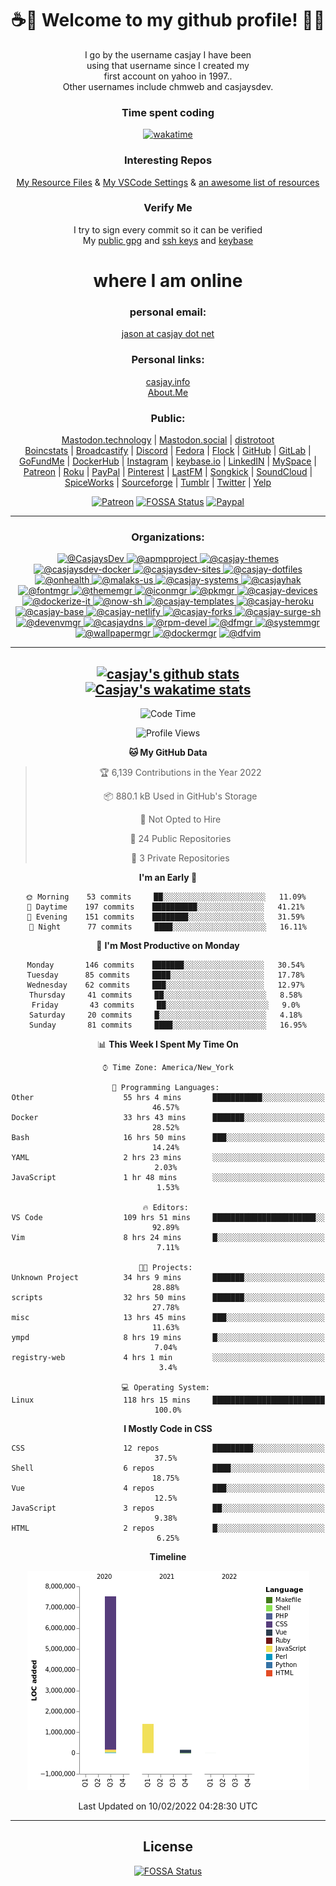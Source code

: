 <div align="center">  
  
# <strong> ☕👋 Welcome to my github profile! 👋🚀 </strong>  
  
I go by the username casjay I have been  
using that username since I created my  
first account on yahoo in 1997..  
Other usernames include chmweb and casjaysdev.  

### <strong> Time spent coding </strong>  
[![wakatime](https://wakatime.com/badge/user/6d243b33-70c8-4cb8-be81-5e60f2da8818.svg)](https://wakatime.com/@6d243b33-70c8-4cb8-be81-5e60f2da8818)
  
### <strong> Interesting Repos </strong>  
[My Resource Files](https://github.com/casjay/resources) & 
[My VSCode Settings](https://github.com/casjay/vs-code) & 
[an awesome list of resources](https://github.com/casjay/awesome)
  
### <strong> Verify Me </strong>
I try to sign every commit so it can be verified  
My [public gpg](https://github.com/casjay/public/raw/main/jason.asc) and 
[ssh keys](https://github.com/casjay/public/raw/main/ssh_id.pub) and 
[keybase](https://keybase.io/casjay)  
  
# <strong> where I am online </strong>  
  
### <strong> personal email: </strong>  
[jason at casjay dot net](mailto:jason@casjay.net)  

### <strong> Personal links: </strong>  
[casjay.info](http://casjay.info)  
[About.Me](https://about.me/casjay)  
  
### <strong> Public: </strong>  
<a rel="me" href="https://mastodon.technology/@casjay">Mastodon.technology</a> | 
<a rel="me" href="https://mastodon.social/@casjay">Mastodon.social</a> | 
<a rel="me" href="https://distrotoot.com/@casjay">distrotoot</a>  
[Boincstats](https://boincstats.com/en/page/profile/user/34665/) | 
[Broadcastify](http://www.radioreference.com/apps/user/?uid=184850) | 
[Discord](https://discord.gg/z2wS84v) | 
[Fedora](https://copr.fedorainfracloud.org/coprs/casjay) | 
[Flock](http://casjay.flock.com) | 
[GitHub](http://github.com/casjay) | 
[GitLab](http://gitlab.com/casjay) | 
[GoFundMe](https://www.gofundme.com/casjay) | 
[DockerHub](https://hub.docker.com/r/casjay/) | 
[Instagram](https://www.instagram.com/casjay/) | 
[keybase.io](http://keybase.io/casjay) | 
[LinkedIN](http://linkedin.com/in/casjay) | 
[MySpace](https://myspace.com/casjay) | 
[Patreon](https://www.patreon.com/casjay) | 
[Roku](https://my.roku.com/add/casjaysdev) | 
[PayPal](https://paypal.me/casjaysdev) | 
[Pinterest](https://www.pinterest.com/casjaysdev) | 
[LastFM](https://www.last.fm/user/Casjay) | 
[Songkick](https://www.songkick.com/users/casjay) | 
[SoundCloud](https://soundcloud.com/casjay) | 
[SpiceWorks](https://community.spiceworks.com/people/casjay) | 
[Sourceforge](https://sourceforge.net/u/chmweb/profile/) | 
[Tumblr](https://casjay.tumblr.com) | 
[Twitter](https://twitter.com/casjay) | 
[Yelp](https://www.yelp.com/user_details?userid=vSxaZZdqte5WhkOlsPqReQ)  
  
[![Patreon](https://img.shields.io/badge/patreon-donate-orange.svg)](https://www.patreon.com/casjay) 
[![FOSSA Status](https://app.fossa.com/api/projects/git%2Bgithub.com%2Fcasjay%2Fcasjay.svg?type=shield)](https://app.fossa.com/projects/git%2Bgithub.com%2Fcasjay%2Fcasjay?ref=badge_shield) 
[![Paypal](https://img.shields.io/badge/Donate-PayPal-green.svg)](https://www.paypal.me/casjaysdev) 
    
---
### <strong> Organizations: </strong>  
[ ![@CasjaysDev](https://avatars.githubusercontent.com/u/20425123?s=64&v=4) ](https://github.com/CasjaysDev) 
[ ![@apmpproject](https://avatars.githubusercontent.com/u/43100239?s=64&v=4) ](https://github.com/apmpproject) 
[ ![@casjay-themes](https://avatars.githubusercontent.com/u/43266386?s=64&v=4) ](https://github.com/casjay-themes) 
[ ![@casjaysdev-docker](https://avatars.githubusercontent.com/u/43872460?s=64&v=4) ](https://github.com/casjaysdev-docker) 
[ ![@casjaysdev-sites](https://avatars.githubusercontent.com/u/46037693?s=64&v=4) ](https://github.com/casjaysdev-sites) 
[ ![@casjay-dotfiles](https://avatars.githubusercontent.com/u/46251966?s=64&v=4) ](https://github.com/casjay-dotfiles) 
[ ![@onhealth](https://avatars.githubusercontent.com/u/51725165?s=64&v=4) ](https://github.com/onhealth) 
[ ![@malaks-us](https://avatars.githubusercontent.com/u/52330029?s=64&v=4) ](https://github.com/malaks-us) 
[ ![@casjay-systems](https://avatars.githubusercontent.com/u/57676374?s=64&v=4) ](https://github.com/casjay-systems) 
[ ![@casjayhak](https://avatars.githubusercontent.com/u/58369351?s=64&v=4) ](https://github.com/casjayhak) 
[ ![@fontmgr](https://avatars.githubusercontent.com/u/59543287?s=64&v=4) ](https://github.com/fontmgr) 
[ ![@thememgr](https://avatars.githubusercontent.com/u/59550899?s=64&v=4) ](https://github.com/thememgr) 
[ ![@iconmgr](https://avatars.githubusercontent.com/u/59550989?s=64&v=4) ](https://github.com/iconmgr) 
[ ![@pkmgr](https://avatars.githubusercontent.com/u/59585618?s=64&v=4) ](https://github.com/pkmgr) 
[ ![@casjay-devices](https://avatars.githubusercontent.com/u/61310623?s=64&v=4) ](https://github.com/casjay-devices) 
[ ![@dockerize-it](https://avatars.githubusercontent.com/u/61954707?s=64&v=4) ](https://github.com/dockerize-it) 
[ ![@now-sh](https://avatars.githubusercontent.com/u/62222612?s=64&v=4) ](https://github.com/now-sh) 
[ ![@casjay-templates](https://avatars.githubusercontent.com/u/62282596?s=64&v=4) ](https://github.com/casjay-templates) 
[ ![@casjay-heroku](https://avatars.githubusercontent.com/u/62525368?s=64&v=4) ](https://github.com/casjay-heroku) 
[ ![@casjay-base](https://avatars.githubusercontent.com/u/68616363?s=64&v=4) ](https://github.com/casjay-base) 
[ ![@casjay-netlify](https://avatars.githubusercontent.com/u/68720283?s=64&v=4) ](https://github.com/casjay-netlify) 
[ ![@casjay-forks](https://avatars.githubusercontent.com/u/68832812?s=64&v=4) ](https://github.com/casjay-forks) 
[ ![@casjay-surge-sh](https://avatars.githubusercontent.com/u/69099894?s=64&v=4) ](https://github.com/casjay-surge-sh) 
[ ![@devenvmgr](https://avatars.githubusercontent.com/u/69414269?s=64&v=4) ](https://github.com/devenvmgr) 
[ ![@casjaydns](https://avatars.githubusercontent.com/u/69495418?s=64&v=4) ](https://github.com/casjaydns) 
[ ![@rpm-devel](https://avatars.githubusercontent.com/u/69617112?s=64&v=4) ](https://github.com/rpm-devel) 
[ ![@dfmgr](https://avatars.githubusercontent.com/u/69711097?s=64&v=4) ](https://github.com/dfmgr) 
[ ![@systemmgr](https://avatars.githubusercontent.com/u/69769925?s=64&v=4) ](https://github.com/systemmgr) 
[ ![@wallpapermgr](https://avatars.githubusercontent.com/u/69895055?s=64&v=4) ](https://github.com/wallpapermgr) 
[ ![@dockermgr](https://avatars.githubusercontent.com/u/70548863?s=64&v=4)](https://github.com/dockermgr) 
[ ![@dfvim](https://avatars.githubusercontent.com/u/94795046?s=200&v=4)](https://github.com/dfvim)  
  
---
[![casjay's github stats](https://github-readme-stats.vercel.app/api/?theme=dracula&show_icons=true&username=casjay)](https://github.com/casjay)  
[![Casjay's wakatime stats](https://github-readme-stats.vercel.app/api/wakatime?theme=dracula&show_icons=true&username=casjay)](https://github.com/casjay)
---
<!--START_SECTION:waka-->
![Code Time](http://img.shields.io/badge/Code%20Time-2%2C826%20hrs%2032%20mins-blue)

![Profile Views](http://img.shields.io/badge/Profile%20Views-31-blue)

**🐱 My GitHub Data** 

> 🏆 6,139 Contributions in the Year 2022
 > 
> 📦 880.1 kB Used in GitHub's Storage 
 > 
> 🚫 Not Opted to Hire
 > 
> 📜 24 Public Repositories 
 > 
> 🔑 3 Private Repositories  
 > 
**I'm an Early 🐤** 

```text
🌞 Morning    53 commits     ██░░░░░░░░░░░░░░░░░░░░░░░   11.09% 
🌆 Daytime    197 commits    ██████████░░░░░░░░░░░░░░░   41.21% 
🌃 Evening    151 commits    ████████░░░░░░░░░░░░░░░░░   31.59% 
🌙 Night      77 commits     ████░░░░░░░░░░░░░░░░░░░░░   16.11%

```
📅 **I'm Most Productive on Monday** 

```text
Monday       146 commits    ███████░░░░░░░░░░░░░░░░░░   30.54% 
Tuesday      85 commits     ████░░░░░░░░░░░░░░░░░░░░░   17.78% 
Wednesday    62 commits     ███░░░░░░░░░░░░░░░░░░░░░░   12.97% 
Thursday     41 commits     ██░░░░░░░░░░░░░░░░░░░░░░░   8.58% 
Friday       43 commits     ██░░░░░░░░░░░░░░░░░░░░░░░   9.0% 
Saturday     20 commits     █░░░░░░░░░░░░░░░░░░░░░░░░   4.18% 
Sunday       81 commits     ████░░░░░░░░░░░░░░░░░░░░░   16.95%

```


📊 **This Week I Spent My Time On** 

```text
⌚︎ Time Zone: America/New_York

💬 Programming Languages: 
Other                    55 hrs 4 mins       ███████████░░░░░░░░░░░░░░   46.57% 
Docker                   33 hrs 43 mins      ███████░░░░░░░░░░░░░░░░░░   28.52% 
Bash                     16 hrs 50 mins      ███░░░░░░░░░░░░░░░░░░░░░░   14.24% 
YAML                     2 hrs 23 mins       ░░░░░░░░░░░░░░░░░░░░░░░░░   2.03% 
JavaScript               1 hr 48 mins        ░░░░░░░░░░░░░░░░░░░░░░░░░   1.53%

🔥 Editors: 
VS Code                  109 hrs 51 mins     ███████████████████████░░   92.89% 
Vim                      8 hrs 24 mins       █░░░░░░░░░░░░░░░░░░░░░░░░   7.11%

🐱‍💻 Projects: 
Unknown Project          34 hrs 9 mins       ███████░░░░░░░░░░░░░░░░░░   28.88% 
scripts                  32 hrs 50 mins      ███████░░░░░░░░░░░░░░░░░░   27.78% 
misc                     13 hrs 45 mins      ███░░░░░░░░░░░░░░░░░░░░░░   11.63% 
ympd                     8 hrs 19 mins       █░░░░░░░░░░░░░░░░░░░░░░░░   7.04% 
registry-web             4 hrs 1 min         ░░░░░░░░░░░░░░░░░░░░░░░░░   3.4%

💻 Operating System: 
Linux                    118 hrs 15 mins     █████████████████████████   100.0%

```

**I Mostly Code in CSS** 

```text
CSS                      12 repos            █████████░░░░░░░░░░░░░░░░   37.5% 
Shell                    6 repos             ████░░░░░░░░░░░░░░░░░░░░░   18.75% 
Vue                      4 repos             ███░░░░░░░░░░░░░░░░░░░░░░   12.5% 
JavaScript               3 repos             ██░░░░░░░░░░░░░░░░░░░░░░░   9.38% 
HTML                     2 repos             █░░░░░░░░░░░░░░░░░░░░░░░░   6.25%

```


**Timeline**

![Chart not found](https://raw.githubusercontent.com/casjay/casjay/main/charts/bar_graph.png) 


 Last Updated on 10/02/2022 04:28:30 UTC
<!--END_SECTION:waka-->  
---

## License
[![FOSSA Status](https://app.fossa.com/api/projects/git%2Bgithub.com%2Fcasjay%2Fcasjay.svg?type=large)](https://app.fossa.com/projects/git%2Bgithub.com%2Fcasjay%2Fcasjay?ref=badge_large)
</div>  
